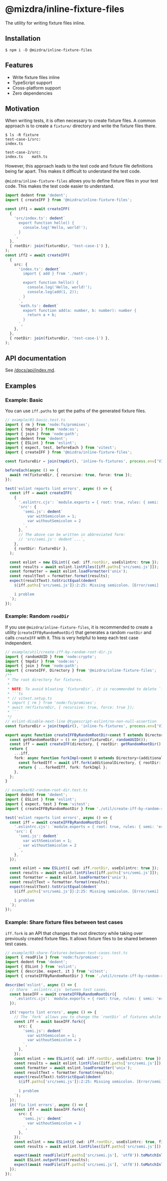 # @mizdra/inline-fixture-files

The utility for writing fixture files inline.

## Installation

```console
$ npm i -D @mizdra/inline-fixture-files
```

## Features

- Write fixture files inline
- TypeScript support
- Cross-platform support
- Zero dependencies

## Motivation

When writing tests, it is often necessary to create fixture files. A common approach is to create a `fixture/` directory and write the fixture files there.

```console
$ ls -R fixture
test-case-1/src:
index.ts

test-case-2/src:
index.ts    math.ts
```

However, this approach leads to the test code and fixture file definitions being far apart. This makes it difficult to understand the test code.

`@mizdra/inline-fixture-files` allows you to define fixture files in your test code. This makes the test code easier to understand.

```ts
import dedent from 'dedent';
import { createIFF } from '@mizdra/inline-fixture-files';

const iff1 = await createIFF(
  {
    'src/index.ts': dedent`
      export function hello() {
        console.log('Hello, world!');
      }
    `,
  },
  { rootDir: join(fixtureDir, 'test-case-1') },
);
const iff2 = await createIFF(
  {
    src: {
      'index.ts': dedent`
        import { add } from './math';

        export function hello() {
          console.log('Hello, world!');
          console.log(add(1, 2));
        }
      `,
      'math.ts': dedent`
        export function add(a: number, b: number): number {
          return a + b;
        }
      `,
    },
  },
  { rootDir: join(fixtureDir, 'test-case-1') },
);
```

## API documentation

See [/docs/api/index.md](/docs/api/index.md).

## Examples

### Example: Basic

You can use `iff.paths` to get the paths of the generated fixture files.

```ts
// example/01-basic.test.ts
import { rm } from 'node:fs/promises';
import { tmpdir } from 'node:os';
import { join } from 'node:path';
import dedent from 'dedent';
import { ESLint } from 'eslint';
import { expect, test, beforeEach } from 'vitest';
import { createIFF } from '@mizdra/inline-fixture-files';

const fixtureDir = join(tmpdir(), 'inline-fs-fixtures', process.env['VITEST_POOL_ID']!);

beforeEach(async () => {
  await rm(fixtureDir, { recursive: true, force: true });
});

test('eslint reports lint errors', async () => {
  const iff = await createIFF(
    {
      '.eslintrc.cjs': `module.exports = { root: true, rules: { semi: 'error' } };`,
      'src': {
        'semi.js': dedent`
          var withSemicolon = 1;
          var withoutSemicolon = 2
        `,
      },
      // The above can be written in abbreviated form:
      // 'src/semi.js': dedent`...`,
    },
    { rootDir: fixtureDir },
  );

  const eslint = new ESLint({ cwd: iff.rootDir, useEslintrc: true });
  const results = await eslint.lintFiles([iff.paths['src/semi.js']]);
  const formatter = await eslint.loadFormatter('unix');
  const resultText = formatter.format(results);
  expect(resultText).toStrictEqual(dedent`
    ${iff.paths['src/semi.js']}:2:25: Missing semicolon. [Error/semi]

    1 problem
  `);
});
```

### Example: Random `roodDir`

If you use `@mizdra/inline-fixture-files`, it is recommended to create a utility (`createIFFByRandomRootDir`) that generates a random `rootDir` and calls `createIFF` with it. This is very helpful to keep each test case independent.

````ts
// example/util/create-iff-by-random-root-dir.js
import { randomUUID } from 'node:crypto';
import { tmpdir } from 'node:os';
import { join } from 'node:path';
import { createIFF, Directory } from '@mizdra/inline-fixture-files';
/**
 * The root directory for fixtures.
 *
 * NOTE: To avoid bloating `fixtureDir`, it is recommended to delete `fixtureDir` at the beginning of the test.
 * ```ts
 * // vitest.setup.ts
 * import { rm } from 'node:fs/promises';
 * await rm(fixtureDir, { recursive: true, force: true });
 * ```
 */
// eslint-disable-next-line @typescript-eslint/no-non-null-assertion
const fixtureDir = join(tmpdir(), 'inline-fs-fixtures', process.env['VITEST_POOL_ID']!);

export async function createIFFByRandomRootDir<const T extends Directory>(directory: T) {
  const getRandomRootDir = () => join(fixtureDir, randomUUID());
  const iff = await createIFF(directory, { rootDir: getRandomRootDir() });
  return {
    ...iff,
    fork: async function forkImpl<const U extends Directory>(additionalDirectory: U) {
      const forkedIff = await iff.fork(additionalDirectory, { rootDir: getRandomRootDir() });
      return { ...forkedIff, fork: forkImpl };
    },
  };
}
````

```ts
// example/02-random-root-dir.test.ts
import dedent from 'dedent';
import { ESLint } from 'eslint';
import { expect, test } from 'vitest';
import { createIFFByRandomRootDir } from './util/create-iff-by-random-root-dir.js';

test('eslint reports lint errors', async () => {
  const iff = await createIFFByRandomRootDir({
    '.eslintrc.cjs': `module.exports = { root: true, rules: { semi: 'error' } };`,
    'src': {
      'semi.js': dedent`
        var withSemicolon = 1;
        var withoutSemicolon = 2
      `,
    },
  });

  const eslint = new ESLint({ cwd: iff.rootDir, useEslintrc: true });
  const results = await eslint.lintFiles([iff.paths['src/semi.js']]);
  const formatter = await eslint.loadFormatter('unix');
  const resultText = formatter.format(results);
  expect(resultText).toStrictEqual(dedent`
    ${iff.paths['src/semi.js']}:2:25: Missing semicolon. [Error/semi]

    1 problem
  `);
});
```

### Example: Share fixture files between test cases

`iff.fork` is an API that changes the root directory while taking over previously created fixture files. It allows fixture files to be shared between test cases.

```ts
// example/03-share-fixtures-between-test-cases.test.ts
import { readFile } from 'node:fs/promises';
import dedent from 'dedent';
import { ESLint } from 'eslint';
import { describe, expect, it } from 'vitest';
import { createIFFByRandomRootDir } from './util/create-iff-by-random-root-dir.js';

describe('eslint', async () => {
  // Share `.eslintrc.cjs` between test cases.
  const baseIFF = await createIFFByRandomRootDir({
    '.eslintrc.cjs': `module.exports = { root: true, rules: { semi: 'error' } };`,
  });

  it('reports lint errors', async () => {
    // The `fork` allows you to change the `rootDir` of fixtures while inheriting the fixtures from `baseIFF`.
    const iff = await baseIFF.fork({
      src: {
        'semi.js': dedent`
          var withSemicolon = 1;
          var withoutSemicolon = 2
        `,
      },
    });
    const eslint = new ESLint({ cwd: iff.rootDir, useEslintrc: true });
    const results = await eslint.lintFiles([iff.paths['src/semi.js']]);
    const formatter = await eslint.loadFormatter('unix');
    const resultText = formatter.format(results);
    expect(resultText).toStrictEqual(dedent`
      ${iff.paths['src/semi.js']}:2:25: Missing semicolon. [Error/semi]
  
      1 problem
    `);
  });
  it('fix lint errors', async () => {
    const iff = await baseIFF.fork({
      src: {
        'semi.js': dedent`
          var withoutSemicolon = 2
        `,
      },
    });
    const eslint = new ESLint({ cwd: iff.rootDir, useEslintrc: true, fix: true });
    const results = await eslint.lintFiles([iff.paths['src/semi.js']]);

    expect(await readFile(iff.paths['src/semi.js'], 'utf8')).toMatchInlineSnapshot('"var withoutSemicolon = 2"');
    await ESLint.outputFixes(results);
    expect(await readFile(iff.paths['src/semi.js'], 'utf8')).toMatchInlineSnapshot('"var withoutSemicolon = 2;"');
  });
});
```
